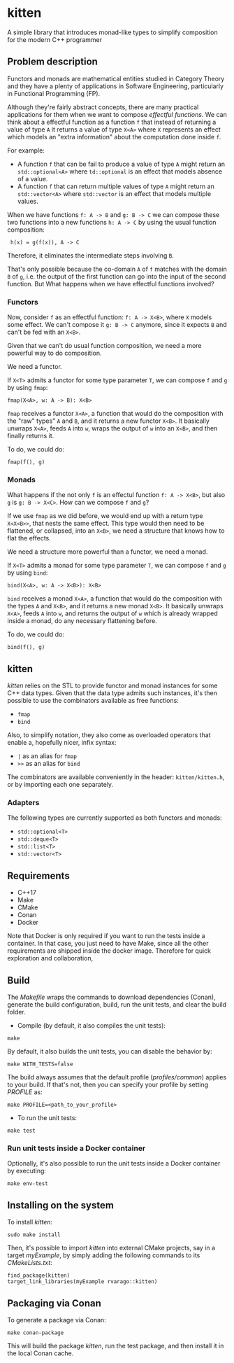 # kitten

A simple library that introduces monad-like types to simplify composition for the modern C++ programmer

## Problem description

Functors and monads are mathematical entities studied in Category Theory and they have a plenty of applications in
Software Engineering, particularly in Functional Programming (FP).

Although they're fairly abstract concepts, there are many practical applications for them when we want to compose
_effectful functions_. We can think about a effectful function as a function ``f`` that instead of returning a value of type
``A`` it returns a value of type ``X<A>`` where ``X`` represents an effect which models an "extra information" about the computation
done inside ``f``.

For example:

- A function ``f`` that can be fail to produce a value of type ``A`` might return an ``std::optional<A>``
where ``td::optional`` is an effect that models absence of a value.
- A function ``f`` that can return multiple values of type ``A`` might return an ``std::vector<A>`` where
``std::vector`` is an effect that models multiple values.

When we have functions ``f: A -> B`` and ``g: B -> C`` we can compose these two functions into a new functions
``h: A -> C`` by using the usual function composition:

`` h(x) = g(f(x)), A -> C``

Therefore, it eliminates the intermediate steps involving ``B``.

That's only possible because the co-domain ``A`` of ``f`` matches with the domain ``B`` of ``g``, i.e.
the output of the first function can go into the input of the second function. But What happens when we have effectful
functions involved?

### Functors

Now, consider ``f`` as an effectful function: ``f: A -> X<B>``, where ``X`` models some effect. We can't compose it
``g: B -> C`` anymore, since it expects ``B`` and can't be fed with an ``X<B>``.

Given that we can't do usual function composition, we need a more powerful way to do composition.

We need a functor.

If ``X<T>`` admits a functor for some type parameter ``T``, we can compose ``f`` and ``g`` by using ``fmap``:

``fmap(X<A>, w: A -> B): X<B>``

``fmap`` receives a functor ``X<A>``, a function that would do the composition with the "raw" types" ``A`` and ``B``, and
it returns a new functor ``X<B>``. It basically unwraps ``X<A>``, feeds ``A`` into ``w``, wraps the output of ``w`` into
an ``X<B>``, and then finally returns it.

To do, we could do:

``fmap(f(), g)``

### Monads

What happens if the not only ``f`` is an effectul function ``f: A -> X<B>``, but also ``g`` is ``g: B -> X<C>``. How can
we compose ``f`` and ``g``?

If we use ``fmap`` as we did before, we would end up with a return type ``X<X<B>>``, that nests the same effect. This type
would then need to be flattened, or collapsed, into an ``X<B>``, we need a structure that knows how to flat the effects.

We need a structure more powerful than a functor, we need a monad.

If ``X<T>`` admits a monad for some type parameter ``T``, we can compose ``f`` and ``g`` by using ``bind``:

``bind(X<A>, w: A -> X<B>): X<B>``

``bind`` receives a monad ``X<A>``, a function that would do the composition with the types ``A`` and
``X<B>``, and it returns a new monad ``X<B>``. It basically unwraps ``X<A>``, feeds ``A`` into ``w``, and returns the
output of ``w`` which is already wrapped inside a monad, do any necessary flattening before.

To do, we could do:

``bind(f(), g)``

## kitten

_kitten_ relies on the STL to provide functor and monad instances for some C++ data types. Given that the data type admits
such instances, it's then possible to use the combinators available as free functions:

- ``fmap``
- ``bind``

Also, to simplify notation, they also come as overloaded operators that enable a, hopefully nicer, infix syntax:

- ``|`` as an alias for ``fmap``
- ``>>`` as an alias for ``bind``

The combinators are available conveniently in the header: ``kitten/kitten.h``, or by importing each one separately.

### Adapters

The following types are currently supported as both functors and monads:

- ``std::optional<T>``
- ``std::deque<T>``
- ``std::list<T>``
- ``std::vector<T>``

## Requirements

* C++17
* Make
* CMake
* Conan
* Docker

Note that Docker is only required if you want to run the tests inside a container. In that case, you just need to have Make,
since all the other requirements are shipped inside the docker image. Therefore for quick exploration and collaboration,


## Build

The _Makefile_ wraps the commands to download dependencies (Conan), generate the build configuration, build, run the
unit tests, and clear the build folder.

* Compile (by default, it also compiles the unit tests):

```
make
```

By default, it also builds the unit tests, you can disable the behavior by:

```
make WITH_TESTS=false
```


The build always assumes that the default profile (*profiles/common*) applies to your build. If that's not, then you
can specify your profile by setting _PROFILE_ as:

```
make PROFILE=<path_to_your_profile>
```

* To run the unit tests:

```
make test
```

### Run unit tests inside a Docker container

Optionally, it's also possible to run the unit tests inside a Docker container by executing:

```
make env-test
```

## Installing on the system

To install _kitten_:

```
sudo make install
```

Then, it's possible to import _kitten_ into external CMake projects, say in a target _myExample_, by simply adding the
following commands to its _CMakeLists.txt_:

```
find_package(kitten)
target_link_libraries(myExample rvarago::kitten)
```

## Packaging via Conan

To generate a package via Conan:

```
make conan-package
```

This will build the package _kitten_, run the test package, and then install it in the local Conan cache.